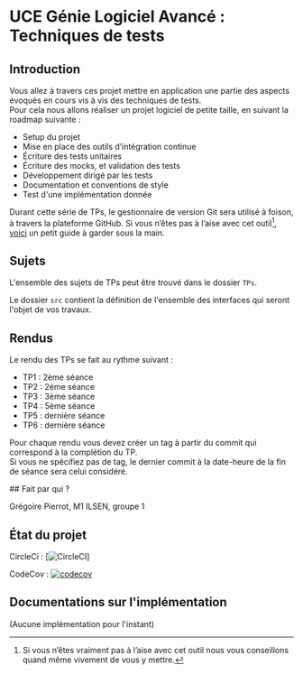 # UCE Génie Logiciel Avancé : Techniques de tests

## Introduction

Vous allez à travers ces projet mettre en application une partie des aspects évoqués en cours vis à vis des techniques de tests.  
Pour cela nous allons réaliser un projet logiciel de petite taille, en suivant la roadmap suivante : 
- Setup du projet
- Mise en place des outils d’intégration continue
- Écriture des tests unitaires
- Écriture des mocks, et validation des tests
- Développement dirigé par les tests
- Documentation et conventions de style
- Test d'une implémentation donnée

Durant cette série de TPs, le gestionnaire de version Git sera utilisé à foison, à travers la plateforme GitHub. Si vous n’êtes pas à l’aise avec cet outil[^1], [voici](http://rogerdudler.github.io/git-guide/) un petit guide à garder sous la main.

## Sujets

L'ensemble des sujets de TPs peut être trouvé dans le dossier `TPs`.

Le dossier `src` contient la définition de l'ensemble des interfaces qui seront l'objet de vos travaux.

## Rendus

Le rendu des TPs se fait au rythme suivant :

- TP1 : 2ème séance
- TP2 : 2ème séance
- TP3 : 3ème séance
- TP4 : 5ème séance
- TP5 : dernière séance
- TP6 : dernière séance

Pour chaque rendu vous devez créer un tag à partir du commit qui correspond à la complétion du TP.  
Si vous ne spécifiez pas de tag, le dernier commit à la date-heure de la fin de séance sera celui considéré.

## Fait par qui ?

Grégoire Pierrot, M1 ILSEN, groupe 1

## État du projet

CircleCi : [![CircleCI](https://img.shields.io/circleci/build/github/Gregoire-Pierrot/ceri-m1-techniques-de-test)]

CodeCov : [![codecov](https://codecov.io/gh/Gregoire-Pierrot/ceri-m1-techniques-de-test/graph/badge.svg?token=KBY7SUO60T)](https://codecov.io/gh/Gregoire-Pierrot/ceri-m1-techniques-de-test)

## Documentations sur l'implémentation

(Aucune implémentation pour l'instant)

[^1]: Si vous n’êtes vraiment pas à l’aise avec cet outil nous vous conseillons quand même vivement de vous y mettre.
